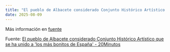 ```yaml
---
title: "El pueblo de Albacete considerado Conjunto Histórico Artístico que se ha unido a los más bonitos de España - 20Minutos"
date: 2025-08-09
---
```


Más información en [fuente](https://news.google.com/rss/articles/CBMiwwFBVV95cUxNT2J1aHZhclI4TS1neG1nWXBTOWdyNEo3T255OWo5TmxXemZmVlhTODRINlI0YlUxdHJxeHI1eHJYSGxzVzg4NWRtZ19QLXRhclJpcWNHM085M2dlX2hkVF9qaWVPMU9aN2VwMk1HZWZtNU5NRkZ4alp0c0FEZktjWW5vd3VfQnIyMXp1QUtNajQyV1RkWmpsT29qaERmRGZmUU5DYUpnWUpZaTNhYVloQm9lV2hSUGZCbjl2SXpBRTB3WHc?oc=5)

Fuente: [El pueblo de Albacete considerado Conjunto Histórico Artístico que se ha unido a 'los más bonitos de España' - 20Minutos](https://news.google.com/rss/articles/CBMiwwFBVV95cUxNT2J1aHZhclI4TS1neG1nWXBTOWdyNEo3T255OWo5TmxXemZmVlhTODRINlI0YlUxdHJxeHI1eHJYSGxzVzg4NWRtZ19QLXRhclJpcWNHM085M2dlX2hkVF9qaWVPMU9aN2VwMk1HZWZtNU5NRkZ4alp0c0FEZktjWW5vd3VfQnIyMXp1QUtNajQyV1RkWmpsT29qaERmRGZmUU5DYUpnWUpZaTNhYVloQm9lV2hSUGZCbjl2SXpBRTB3WHc?oc=5)
